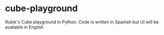 # cube-playground
Rubik's Cube playground in Python. Code is written in Spanish but UI will be avaliable in English

